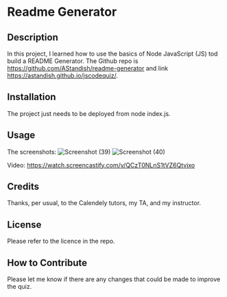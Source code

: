 # Readme Generator

## Description

In this project, I learned how to use the basics of Node JavaScript (JS) tod build a README Generator. The Github repo is https://github.com/AStandish/readme-generator and link https://astandish.github.io/jscodequiz/.

## Installation

The project just needs to be deployed from node index.js.

## Usage

The screenshots:
![Screenshot (39)](https://user-images.githubusercontent.com/112442942/206337338-9f1c7ecf-bff0-4c52-afe1-a8b18e297879.png)
![Screenshot (40)](https://user-images.githubusercontent.com/112442942/206337350-62faf02e-6b6a-4fe1-9ee9-cac695c4f331.png)

Video:
https://watch.screencastify.com/v/QCzT0NLnS1tVZ6Qtvjxo

## Credits

Thanks, per usual, to the Calendely tutors, my TA, and my instructor.

## License

Please refer to the licence in the repo.

## How to Contribute

Please let me know if there are any changes that could be made to improve the quiz.
